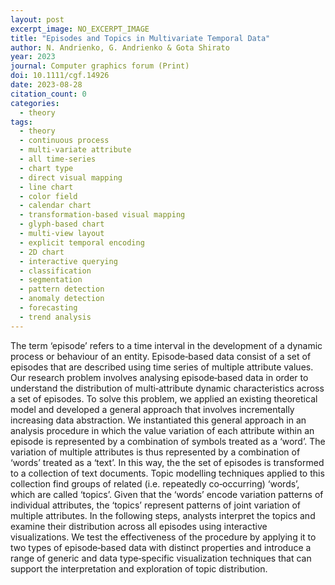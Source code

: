 ```yaml
---
layout: post
excerpt_image: NO_EXCERPT_IMAGE
title: "Episodes and Topics in Multivariate Temporal Data"
author: N. Andrienko, G. Andrienko & Gota Shirato
year: 2023
journal: Computer graphics forum (Print)
doi: 10.1111/cgf.14926
date: 2023-08-28
citation_count: 0
categories:
  - theory
tags:
  - theory
  - continuous process
  - multi-variate attribute
  - all time-series
  - chart type
  - direct visual mapping
  - line chart
  - color field
  - calendar chart
  - transformation-based visual mapping
  - glyph-based chart
  - multi-view layout
  - explicit temporal encoding
  - 2D chart
  - interactive querying
  - classification
  - segmentation
  - pattern detection
  - anomaly detection
  - forecasting
  - trend analysis
---
```

The term ‘episode’ refers to a time interval in the development of a dynamic process or behaviour of an entity. Episode‐based data consist of a set of episodes that are described using time series of multiple attribute values. Our research problem involves analysing episode‐based data in order to understand the distribution of multi‐attribute dynamic characteristics across a set of episodes. To solve this problem, we applied an existing theoretical model and developed a general approach that involves incrementally increasing data abstraction. We instantiated this general approach in an analysis procedure in which the value variation of each attribute within an episode is represented by a combination of symbols treated as a ‘word’. The variation of multiple attributes is thus represented by a combination of ‘words’ treated as a ‘text’. In this way, the the set of episodes is transformed to a collection of text documents. Topic modelling techniques applied to this collection find groups of related (i.e. repeatedly co‐occurring) ‘words’, which are called ‘topics’. Given that the ‘words’ encode variation patterns of individual attributes, the ‘topics’ represent patterns of joint variation of multiple attributes. In the following steps, analysts interpret the topics and examine their distribution across all episodes using interactive visualizations. We test the effectiveness of the procedure by applying it to two types of episode‐based data with distinct properties and introduce a range of generic and data type‐specific visualization techniques that can support the interpretation and exploration of topic distribution.

